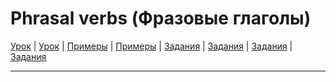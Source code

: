 # Phrasal verbs (Фразовые глаголы)

[Урок](https://youtu.be/CyPl_9MtoEc) | [Урок](https://youtu.be/FeWrx0be7fU) | [Примеры](https://youtu.be/CGoBiiKEL3k) | [Примеры](https://youtu.be/Im9gRximeWc) | [Задания](http://ok-tests.ru/unit-114-red/) | [Задания](http://okaudio.ru/grammar107-1) | [Задания](https://ok-tests.ru/unit-115-red/) | [Задания](https://okaudio.ru/grammar108-1/)

---
